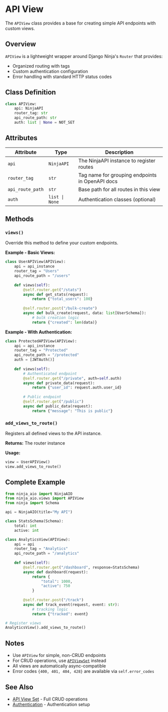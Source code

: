 # API View

The `APIView` class provides a base for creating simple API endpoints with custom views.

## Overview

`APIView` is a lightweight wrapper around Django Ninja's `Router` that provides:
- Organized routing with tags
- Custom authentication configuration
- Error handling with standard HTTP status codes

## Class Definition

```python
class APIView:
    api: NinjaAPI
    router_tag: str
    api_route_path: str
    auth: list | None = NOT_SET
```

## Attributes

| Attribute | Type | Description |
|-----------|------|-------------|
| `api` | `NinjaAPI` | The NinjaAPI instance to register routes |
| `router_tag` | `str` | Tag name for grouping endpoints in OpenAPI docs |
| `api_route_path` | `str` | Base path for all routes in this view |
| `auth` | `list \| None` | Authentication classes (optional) |

## Methods

### `views()`

Override this method to define your custom endpoints.

**Example - Basic Views:**

```python
class UserAPIView(APIView):
    api = api_instance
    router_tag = "Users"
    api_route_path = "/users"
    
    def views(self):
        @self.router.get("/stats")
        async def get_stats(request):
            return {"total_users": 100}
        
        @self.router.post("/bulk-create")
        async def bulk_create(request, data: list[UserSchema]):
            # bulk creation logic
            return {"created": len(data)}
```

**Example - With Authentication:**

```python
class ProtectedAPIView(APIView):
    api = api_instance
    router_tag = "Protected"
    api_route_path = "/protected"
    auth = [JWTAuth()]
    
    def views(self):
        # Authenticated endpoint
        @self.router.get("/private", auth=self.auth)
        async def private_data(request):
            return {"user_id": request.auth.user_id}
        
        # Public endpoint
        @self.router.get("/public")
        async def public_data(request):
            return {"message": "This is public"}
```

### `add_views_to_route()`

Registers all defined views to the API instance.

**Returns:** The router instance

**Usage:**

```python
view = UserAPIView()
view.add_views_to_route()
```

## Complete Example

```python
from ninja_aio import NinjaAIO
from ninja_aio.views import APIView
from ninja import Schema

api = NinjaAIO(title="My API")

class StatsSchema(Schema):
    total: int
    active: int

class AnalyticsView(APIView):
    api = api
    router_tag = "Analytics"
    api_route_path = "/analytics"
    
    def views(self):
        @self.router.get("/dashboard", response=StatsSchema)
        async def dashboard(request):
            return {
                "total": 1000,
                "active": 750
            }
        
        @self.router.post("/track")
        async def track_event(request, event: str):
            # tracking logic
            return {"tracked": event}

# Register views
AnalyticsView().add_views_to_route()
```

## Notes

- Use `APIView` for simple, non-CRUD endpoints
- For CRUD operations, use [`APIViewSet`](api_view_set.md) instead
- All views are automatically async-compatible
- Error codes `{400, 401, 404, 428}` are available via `self.error_codes`

## See Also

- [API View Set](api_view_set.md) - Full CRUD operations
- [Authentication](../authentication.md) - Authentication setup
